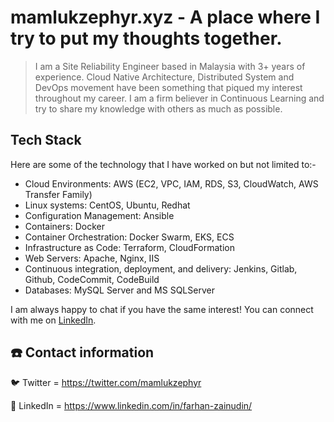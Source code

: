 # mamlukzephyr.xyz - A place where I try to put my thoughts together.

> I am a Site Reliability Engineer based in Malaysia with 3+ years of experience.
 Cloud Native Architecture, Distributed System and DevOps movement have been something that piqued my interest throughout my career.
 I am a firm believer in Continuous Learning and try to share my knowledge with others as much as possible.

## Tech Stack

Here are some of the technology that I have worked on but not limited to:-

- Cloud Environments: AWS (EC2, VPC, IAM, RDS, S3, CloudWatch, AWS Transfer Family)
- Linux systems: CentOS, Ubuntu, Redhat
- Configuration Management: Ansible
- Containers: Docker
- Container Orchestration: Docker Swarm, EKS, ECS
- Infrastructure as Code: Terraform, CloudFormation
- Web Servers: Apache, Nginx, IIS
- Continuous integration, deployment, and delivery: Jenkins, Gitlab, Github, CodeCommit, CodeBuild
- Databases: MySQL Server and MS SQLServer

I am always happy to chat if you have the same interest! You can connect with me on [LinkedIn](https://www.linkedin.com/in/farhan-zainudin/).

## ☎️ Contact information

🐦 Twitter = https://twitter.com/mamlukzephyr

🔗 LinkedIn = https://www.linkedin.com/in/farhan-zainudin/
